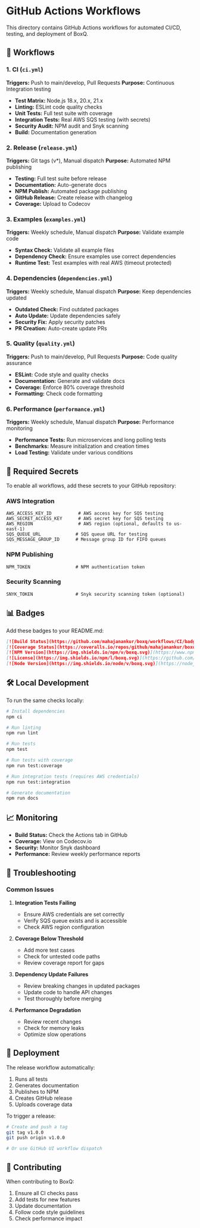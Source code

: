# GitHub Actions Workflows

This directory contains GitHub Actions workflows for automated CI/CD, testing, and deployment of BoxQ.

## 🚀 Workflows

### 1. **CI** (`ci.yml`)
**Triggers:** Push to main/develop, Pull Requests
**Purpose:** Continuous Integration testing

- **Test Matrix:** Node.js 18.x, 20.x, 21.x
- **Linting:** ESLint code quality checks
- **Unit Tests:** Full test suite with coverage
- **Integration Tests:** Real AWS SQS testing (with secrets)
- **Security Audit:** NPM audit and Snyk scanning
- **Build:** Documentation generation

### 2. **Release** (`release.yml`)
**Triggers:** Git tags (v*), Manual dispatch
**Purpose:** Automated NPM publishing

- **Testing:** Full test suite before release
- **Documentation:** Auto-generate docs
- **NPM Publish:** Automated package publishing
- **GitHub Release:** Create release with changelog
- **Coverage:** Upload to Codecov

### 3. **Examples** (`examples.yml`)
**Triggers:** Weekly schedule, Manual dispatch
**Purpose:** Validate example code

- **Syntax Check:** Validate all example files
- **Dependency Check:** Ensure examples use correct dependencies
- **Runtime Test:** Test examples with real AWS (timeout protected)

### 4. **Dependencies** (`dependencies.yml`)
**Triggers:** Weekly schedule, Manual dispatch
**Purpose:** Keep dependencies updated

- **Outdated Check:** Find outdated packages
- **Auto Update:** Update dependencies safely
- **Security Fix:** Apply security patches
- **PR Creation:** Auto-create update PRs

### 5. **Quality** (`quality.yml`)
**Triggers:** Push to main/develop, Pull Requests
**Purpose:** Code quality assurance

- **ESLint:** Code style and quality checks
- **Documentation:** Generate and validate docs
- **Coverage:** Enforce 80% coverage threshold
- **Formatting:** Check code formatting

### 6. **Performance** (`performance.yml`)
**Triggers:** Weekly schedule, Manual dispatch
**Purpose:** Performance monitoring

- **Performance Tests:** Run microservices and long polling tests
- **Benchmarks:** Measure initialization and creation times
- **Load Testing:** Validate under various conditions

## 🔐 Required Secrets

To enable all workflows, add these secrets to your GitHub repository:

### AWS Integration
```
AWS_ACCESS_KEY_ID          # AWS access key for SQS testing
AWS_SECRET_ACCESS_KEY      # AWS secret key for SQS testing
AWS_REGION                 # AWS region (optional, defaults to us-east-1)
SQS_QUEUE_URL             # SQS queue URL for testing
SQS_MESSAGE_GROUP_ID      # Message group ID for FIFO queues
```

### NPM Publishing
```
NPM_TOKEN                 # NPM authentication token
```

### Security Scanning
```
SNYK_TOKEN                # Snyk security scanning token (optional)
```

## 📊 Badges

Add these badges to your README.md:

```markdown
[![Build Status](https://github.com/mahajanankur/boxq/workflows/CI/badge.svg)](https://github.com/mahajanankur/boxq/actions)
[![Coverage Status](https://coveralls.io/repos/github/mahajanankur/boxq/badge.svg?branch=main)](https://coveralls.io/github/mahajanankur/boxq?branch=main)
[![NPM Version](https://img.shields.io/npm/v/boxq.svg)](https://www.npmjs.com/package/boxq)
[![License](https://img.shields.io/npm/l/boxq.svg)](https://github.com/mahajanankur/boxq/blob/main/LICENSE)
[![Node Version](https://img.shields.io/node/v/boxq.svg)](https://nodejs.org/)
```

## 🛠️ Local Development

To run the same checks locally:

```bash
# Install dependencies
npm ci

# Run linting
npm run lint

# Run tests
npm test

# Run tests with coverage
npm run test:coverage

# Run integration tests (requires AWS credentials)
npm run test:integration

# Generate documentation
npm run docs
```

## 📈 Monitoring

- **Build Status:** Check the Actions tab in GitHub
- **Coverage:** View on Codecov.io
- **Security:** Monitor Snyk dashboard
- **Performance:** Review weekly performance reports

## 🔧 Troubleshooting

### Common Issues

1. **Integration Tests Failing**
   - Ensure AWS credentials are set correctly
   - Verify SQS queue exists and is accessible
   - Check AWS region configuration

2. **Coverage Below Threshold**
   - Add more test cases
   - Check for untested code paths
   - Review coverage report for gaps

3. **Dependency Update Failures**
   - Review breaking changes in updated packages
   - Update code to handle API changes
   - Test thoroughly before merging

4. **Performance Degradation**
   - Review recent changes
   - Check for memory leaks
   - Optimize slow operations

## 🚀 Deployment

The release workflow automatically:
1. Runs all tests
2. Generates documentation
3. Publishes to NPM
4. Creates GitHub release
5. Uploads coverage data

To trigger a release:
```bash
# Create and push a tag
git tag v1.0.0
git push origin v1.0.0

# Or use GitHub UI workflow dispatch
```

## 📝 Contributing

When contributing to BoxQ:
1. Ensure all CI checks pass
2. Add tests for new features
3. Update documentation
4. Follow code style guidelines
5. Check performance impact
